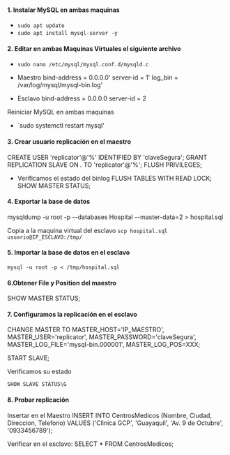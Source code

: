 #### 1. Instalar MySQL en ambas maquinas
- `sudo apt update`
- `sudo apt install mysql-server -y`

#### 2. Editar en ambas Maquinas Virtuales el siguiente archivo
- `sudo nano /etc/mysql/mysql.conf.d/mysqld.c`
- Maestro 
  bind-address = 0.0.0.0'
  server-id = 1'
  log_bin = /var/log/mysql/mysql-bin.log'

- Esclavo 
   bind-address = 0.0.0.0
   server-id = 2

Reiniciar MySQL en ambas maquinas 
- `sudo systemctl restart mysql'

#### 3. Crear usuario replicación en el maestro

CREATE USER 'replicator'@'%' IDENTIFIED BY 'claveSegura';
GRANT REPLICATION SLAVE ON *.* TO 'replicator'@'%';
FLUSH PRIVILEGES;

- Verificamos el estado del binlog
FLUSH TABLES WITH READ LOCK;
SHOW MASTER STATUS;

#### 4. Exportar la base de datos
mysqldump -u root -p --databases Hospital --master-data=2 > hospital.sql

Copia  a la maquina virtual del esclavo 
`scp hospital.sql usuario@IP_ESCLAVO:/tmp/`

#### 5. Importar la base de datos en el esclavo
`mysql -u root -p < /tmp/hospital.sql`


#### 6.Obtener File y Position del maestro
SHOW MASTER STATUS;

#### 7. Configuramos la replicación en el esclavo
CHANGE MASTER TO
  MASTER_HOST='IP_MAESTRO',
  MASTER_USER='replicator',
  MASTER_PASSWORD='claveSegura',
  MASTER_LOG_FILE='mysql-bin.000001',
  MASTER_LOG_POS=XXX;

START SLAVE;

Verificamos su estado 

`SHOW SLAVE STATUS\G`

#### 8. Probar replicación

Insertar en el Maestro 
INSERT INTO CentrosMedicos (Nombre, Ciudad, Direccion, Telefono)
VALUES ('Clinica GCP', 'Guayaquil', 'Av. 9 de Octubre', '0933456789');

Verificar en el esclavo: 
SELECT * FROM CentrosMedicos;
